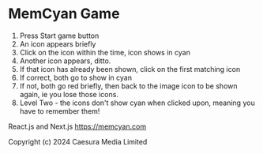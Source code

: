 # MemCyan Game
1. Press Start game button
2. An icon appears briefly
3. Click on the icon within the time, icon shows in cyan
4. Another icon appears, ditto.
5. If that icon has already been shown, click on the first matching icon
6. If correct, both go to show in cyan
7. If not, both go red briefly, then back to the image icon to be shown again, ie you lose those icons.
8. Level Two - the icons don't show cyan when clicked upon, meaning you have to remember them!

React.js and Next.js
https://memcyan.com

Copyright (c) 2024 Caesura Media Limited

